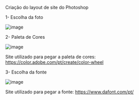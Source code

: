 Criação do layout de site do Photoshop

1- Escolha da foto


![image](https://user-images.githubusercontent.com/79605467/140671882-e76646d2-554c-49af-963b-f05c6a8f72b3.png)

2- Paleta de Cores


![image](https://user-images.githubusercontent.com/79605467/140671919-dab8eceb-c067-478a-bdbd-a5e996864de3.png)

Site utilizado para pegar a paleta de cores: https://color.adobe.com/pt/create/color-wheel

3- Escolha da fonte


![image](https://user-images.githubusercontent.com/79605467/140672433-e485c590-9fd5-4d09-99d3-4c796f12c368.png)

Site utilizado para pegar a fonte: https://www.dafont.com/pt/
